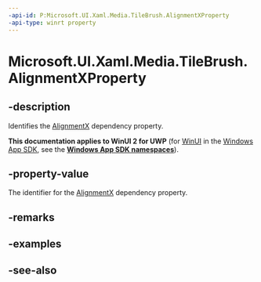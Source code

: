 ```yaml
---
-api-id: P:Microsoft.UI.Xaml.Media.TileBrush.AlignmentXProperty
-api-type: winrt property
---
```


<!-- Property syntax
public Windows.UI.Xaml.DependencyProperty AlignmentXProperty { get; }
-->

# Microsoft.UI.Xaml.Media.TileBrush.AlignmentXProperty

## -description
Identifies the [AlignmentX](tilebrush_alignmentx.md) dependency property.

**This documentation applies to WinUI 2 for UWP** (for [WinUI](/windows/apps/winui/winui3/) in the [Windows App SDK](/windows/apps/windows-app-sdk/), see the **[Windows App SDK namespaces](/windows/windows-app-sdk/api/winrt/)**).

## -property-value
The identifier for the [AlignmentX](tilebrush_alignmentx.md) dependency property.

## -remarks

## -examples

## -see-also
